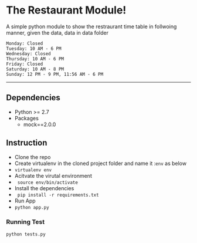 ﻿The Restaurant Module!
===================
A simple python module to show the restraurant time table in follwoing manner, given the data, data in data folder

    Monday: Closed
    Tuesday: 10 AM - 6 PM
    Wednesday: Closed
    Thursday: 10 AM - 6 PM
    Friday: Closed
    Saturday: 10 AM - 8 PM
    Sunday: 12 PM - 9 PM, 11:56 AM - 6 PM

----------
Dependencies
-------------
-   Python >= 2.7
-   Packages
    -   mock==2.0.0

## Instruction
-   Clone the repo
-   Create virtualenv in the cloned project folder and name it :``` env ``` as below
-   ``` virtualenv env ```
-   Acitvate the virutal environment
-   ``` source env/bin/activate```
-   Install the dependencies
-   ``` pip install -r requirements.txt```
-   Run App
-   ``` python app.py ```

### Running Test
``` python tests.py ```




































































































































































































































































































































































































































































































































































































































































































































































































































































































































































































































































